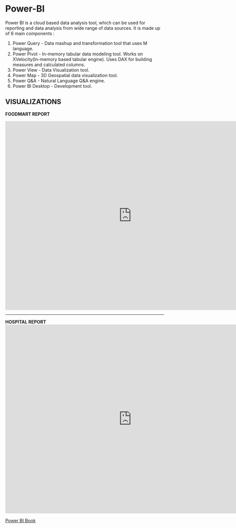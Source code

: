 # Power-BI
Power BI is a cloud based data analysis tool, which can be used for reporting and data analysis from wide range of data sources.
It is made up of 6 main components : 
<ol>
  <li> Power Query - Data mashup and transformation tool that uses M language.</li>
  <li> Power Pivot - In-memory tabular data modeling tool. Works on XVelocity(In-memory based tabular engine). 
                     Uses DAX for building measures and calculated columns.</li>
  <li> Power View - Data Visualization tool.</li>
  <li> Power Map - 3D Geospatial data visualization tool. </li>
  <li> Power Q&A - Natural Language Q&A engine. </li>
  <li> Power BI Desktop - Development tool. </li>
</ol>


<h2>VISUALIZATIONS</h2>

<strong> FOODMART REPORT </strong>
<iframe width="800" height="600" src="https://app.powerbi.com/view?r=eyJrIjoiNjVjNmE3MTAtZjlhNS00YjA2LTkwNzgtY2UyNmI0Y2ExOTIxIiwidCI6IjMzNDQwZmM2LWI3YzctNDEyYy1iYjczLTBlNzBiMDE5OGQ1YSIsImMiOjh9" frameborder="0" allowFullScreen="true"></iframe>
<br>
<hr>
<strong> HOSPITAL REPORT </strong><br>
<iframe width="800" height="600" src="https://app.powerbi.com/view?r=eyJrIjoiZmJjNzUwMGEtY2FhMy00NjQyLThiMmMtZmY0NDMxZjQ3YTg3IiwidCI6IjMzNDQwZmM2LWI3YzctNDEyYy1iYjczLTBlNzBiMDE5OGQ1YSIsImMiOjh9" frameborder="0" allowFullScreen="true"></iframe>

<a href ="https://drive.google.com/file/d/1R7nnalGiFR7RF0urlBHqUBLclOEoW87N/view?usp=sharing"> Power BI Book </a>
